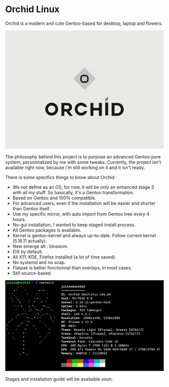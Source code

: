 # Orchid Linux 

Orchid is a modern and cute Gentoo-based for desktop, laptop and flowers.

![Orchid Logo](img/ORCHID_LOGO.png)

The philosophy behind this project is to purpose an advanced Gentoo pure system, personnalized by me with some tweaks.
Currently, the project isn't available right now, because i'm still working on it and it isn't ready.

There is some specifics things to know about Orchid :

- We not define as an OS, for now, it will be only an enhanced stage 3 with all my stuff. So basically, it's a Gentoo transformation.
- Based on Gentoo and 100% compatible.
- For advanced users, even if the installation will be easier and shorter than Gentoo itself.
- Use my specific mirror, with auto import from Gentoo tree every 4 hours.
- No-gui installation, I wanted to keep staged install process.
- All Gentoo packages is available.
- Kernel is gentoo-kernel and always up-to-date. Follow current kernel (5.16.11 actually).
- New emerge alt : blossom.
- EIX by default.
- All X11, KDE, Firefox installed (a lot of time saved).
- No systemd and no snap.
- Flatpak is better fonctionnal than overlays, in most cases.
- Still source-based.

![OrchidNeofetch](img/Screenshot_20220226_171132.png)


Stages and installation guide will be availaible soon.
